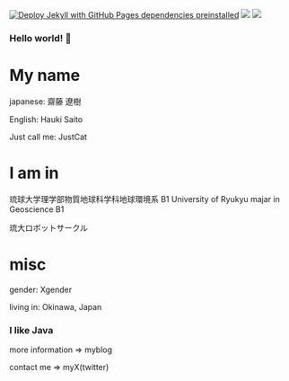 [![Deploy Jekyll with GitHub Pages dependencies preinstalled](https://github.com/Yanagi3456/yanagi3456.github.io/actions/workflows/jekyll-gh-pages.yml/badge.svg)](https://github.com/Yanagi3456/yanagi3456.github.io/actions/workflows/jekyll-gh-pages.yml)
![](https://img.shields.io/badge/gender-X-blueviolet)
![](https://img.shields.io/badge/Language-Java-yellow)

### Hello world! 👋 

# My name
japanese: 齋藤 遼樹 

English: Hauki Saito

Just call me: JustCat



# I am in

琉球大学理学部物質地球科学科地球環境系 B1
University of Ryukyu majar in Geoscience B1

琉大ロボットサークル




# misc

gender: Xgender

living in: Okinawa, Japan



### I like Java

more information => myblog

contact me => myX(twitter)